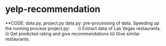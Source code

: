 # yelp-recommendation
**CODE: data.py, project.py
 data.py: pre-processing of data. Speeding up the running process 
 project.py: 
       i) Extract data of Las Vegas  restaurants. 
 			 ii) Get predicted rating and give recommendations
 			 iii) Give similar restaurants.
